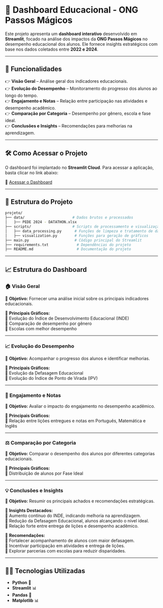 # 🌊 Dashboard Educacional - ONG Passos Mágicos

Este projeto apresenta um **dashboard interativo** desenvolvido em **Streamlit**, focado na análise dos impactos da **ONG Passos Mágicos** no desempenho educacional dos alunos. Ele fornece insights estratégicos com base nos dados coletados entre **2022 e 2024**.

---

## 📌 Funcionalidades

👉 **Visão Geral** – Análise geral dos indicadores educacionais.  
👉 **Evolução do Desempenho** – Monitoramento do progresso dos alunos ao longo do tempo.  
👉 **Engajamento e Notas** – Relação entre participação nas atividades e desempenho acadêmico.  
👉 **Comparação por Categoria** – Desempenho por gênero, escola e fase ideal.  
👉 **Conclusões e Insights** – Recomendações para melhorias na aprendizagem.

---

## 🛠️ Como Acessar o Projeto

O dashboard foi implantado no **Streamlit Cloud**. Para acessar a aplicação, basta clicar no link abaixo:

🔗 [Acessar o Dashboard](https://fase-5-tech-challenge.streamlit.app/)

---

## 💽 Estrutura do Projeto
```bash
projeto/
├── data/                      # Dados brutos e processados
│   ├── PEDE 2024 - DATATHON.xlsx  
├── scripts/                   # Scripts de processamento e visualização
│   ├── data_processing.py      # Funções de limpeza e tratamento de dados
│   ├── visualization.py        # Funções para geração de gráficos
├── main.py                     # Código principal do Streamlit
├── requirements.txt             # Dependências do projeto
├── README.md                    # Documentação do projeto
```

---

## 📈 Estrutura do Dashboard

### 🏠 Visão Geral
📌 **Objetivo:** Fornecer uma análise inicial sobre os principais indicadores educacionais.

📌 **Principais Gráficos:**  
🔹 Evolução do Índice de Desenvolvimento Educacional (INDE)  
🔹 Comparação de desempenho por gênero  
🔹 Escolas com melhor desempenho  

---

### 📈 Evolução do Desempenho
📌 **Objetivo:** Acompanhar o progresso dos alunos e identificar melhorias.

📌 **Principais Gráficos:**  
🔹 Evolução da Defasagem Educacional  
🔹 Evolução do Índice de Ponto de Virada (IPV)  

---

### 📘 Engajamento e Notas
📌 **Objetivo:** Avaliar o impacto do engajamento no desempenho acadêmico.

📌 **Principais Gráficos:**  
🔹 Relação entre lições entregues e notas em Português, Matemática e Inglês  

---

### ⚖️ Comparação por Categoria
📌 **Objetivo:** Comparar o desempenho dos alunos por diferentes categorias educacionais.

📌 **Principais Gráficos:**  
🔹 Distribuição de alunos por Fase Ideal  

---

### 💡 Conclusões e Insights
📌 **Objetivo:** Resumir os principais achados e recomendações estratégicas.

📌 **Insights Destacados:**  
🔹 Aumento contínuo do INDE, indicando melhoria na aprendizagem.  
🔹 Redução da Defasagem Educacional, alunos alcançando o nível ideal.  
🔹 Relação forte entre entrega de lições e desempenho acadêmico.  

📌 **Recomendações:**  
🔹 Fortalecer acompanhamento de alunos com maior defasagem.  
🔹 Incentivar participação em atividades e entrega de lições.  
🔹 Explorar parcerias com escolas para reduzir disparidades.

---

## 👨‍💻 Tecnologias Utilizadas
- **Python** 🐍
- **Streamlit** 📊
- **Pandas** 💑
- **Matplotlib** 📊

